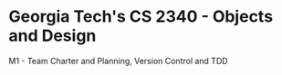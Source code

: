 # Georgia Tech's CS 2340 - Objects and Design
M1 - Team Charter and Planning, Version Control and TDD
